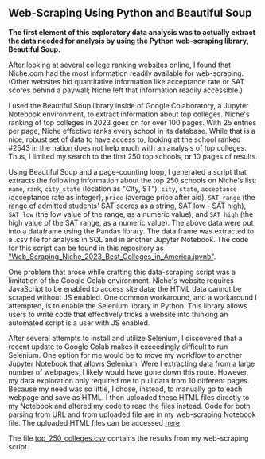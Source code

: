## Web-Scraping Using Python and Beautiful Soup

**The first element of this exploratory data analysis was to actually extract the data needed for analysis by using the Python web-scraping library, Beautiful Soup.**

After looking at several college ranking websites online, I found that Niche.com had the most information readily available for web-scraping. (Other websites hid quantitative information like acceptance rate or SAT scores behind a paywall; Niche left that information readily accessible.) 

I used the Beautiful Soup library inside of Google Colaboratory, a Jupyter Notebook environment, to extract information about top colleges. Niche's ranking of top colleges in 2023 goes on for over 100 pages. With 25 entries per page, Niche effective ranks every school in its database. While that is a nice, robust set of data to have access to, looking at the school ranked #2543 in the nation does not help much with an analysis of *top* colleges. Thus, I limited my search to the first 250 top schools, or 10 pages of results. 

Using Beautiful Soup and a page-counting loop, I generated a script that extracts the following information about the top 250 schools on Niche's list: `name`, `rank`, `city_state` (location as "City, ST"), `city`, `state`, `acceptance` (acceptance rate as integer), `price` (average price after aid), `SAT_range` (the range of admitted students' SAT scores as a string, SAT low - SAT high), `SAT_low` (the low value of the range, as a numeric value), and `SAT_high` (the high value of the SAT range, as a numeric value). The above data were put into a dataframe using the Pandas library. The data frame was extracted to a .csv file for analysis in SQL and in another Jupyter Notebook. The code for this script can be found in this repository as ["Web_Scraping_Niche_2023_Best_Colleges_in_America.ipynb"](https://github.com/eseylar/PortfolioProjects/blob/main/TopCollegesAnalysis/PythonWebScraping/Web_Scraping_Niche_2023_Best_Colleges_in_America.ipynb).

One problem that arose while crafting this data-scraping script was a limitation of the Google Colab environment. Niche's website requires JavaScript to be enabled to access site data; the HTML data cannot be scraped without JS enabled. One common workaround, and a workaround I attempted, is to enable the Selenium library in Python. This library allows users to write code that effectively tricks a website into thinking an automated script is a user with JS enabled.

After several attempts to install and utilize Selenium, I discovered that a recent update to Google Colab makes it exceedingly difficult to run Selenium. One option for me would be to move my workflow to another Jupyter Notebook that allows Selenium. Were I extracting data from a large number of webpages, I likely would have gone down this route. However, my data exploration only required me to pull data from 10 different pages. Because my need was so little, I chose, instead, to manually go to each webpage and save as HTML. I then uploaded these HTML files directly to my Notebook and altered my code to read the files instead. Code for both parsing from URL and from uploaded file are in my web-scraping Notebook file. The uploaded HTML files can be accessed [here](https://github.com/eseylar/PortfolioProjects/tree/main/TopCollegesAnalysis/PythonWebScraping/NicheSiteHTML).

The file [top_250_colleges.csv](https://github.com/eseylar/PortfolioProjects/blob/main/TopCollegesAnalysis/PythonWebScraping/top_250_colleges.csv) contains the results from my web-scraping script.
